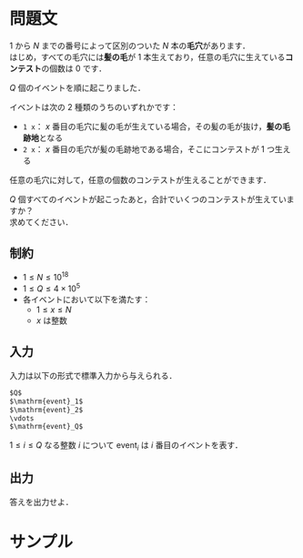 問題文
=====
$1$ から $N$ までの番号によって区別のついた $N$ 本の**毛穴**があります．  
はじめ，すべての毛穴には**髪の毛**が $1$ 本生えており，任意の毛穴に生えている**コンテスト**の個数は $0$ です．

$Q$ 個のイベントを順に起こりました．  

イベントは次の $2$ 種類のうちのいずれかです：
- `1 x`： $x$ 番目の毛穴に髪の毛が生えている場合，その髪の毛が抜け，**髪の毛跡地**となる
- `2 x`： $x$ 番目の毛穴が髪の毛跡地である場合，そこにコンテストが $1$ つ生える  

任意の毛穴に対して，任意の個数のコンテストが生えることができます．  

$Q$ 個すべてのイベントが起こったあと，合計でいくつのコンテストが生えていますか？  
求めてください．

制約
-----
- $1 \leq N \leq 10^{18}$
- $1 \leq Q \leq 4 \times 10^5$
- 各イベントにおいて以下を満たす：
    - $1 \leq x \leq N$
    - $x$ は整数

入力
-----
入力は以下の形式で標準入力から与えられる．
```md
$Q$  
$\mathrm{event}_1$
$\mathrm{event}_2$
\vdots
$\mathrm{event}_Q$
```
$1 \leq i \leq Q$ なる整数 $i$ について $\mathrm{event}_i$ は $i$ 番目のイベントを表す．  

出力
-----
答えを出力せよ．  

サンプル
=====
```入力例1
```
```出力例1

```
